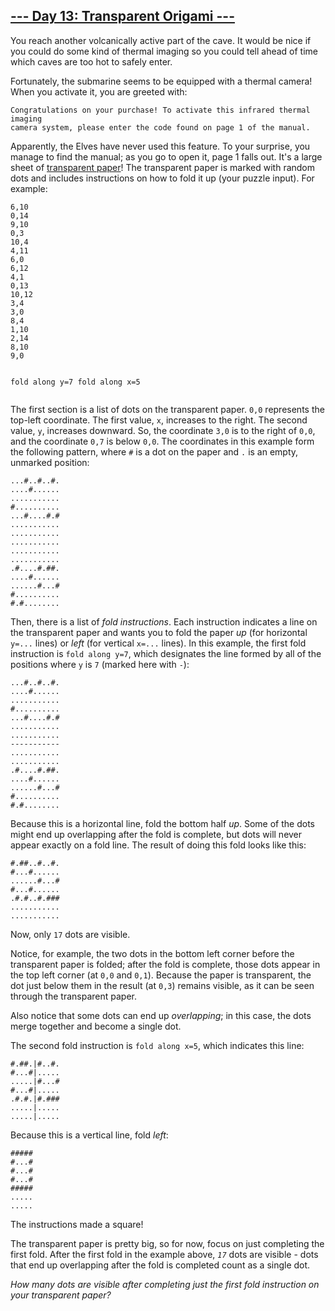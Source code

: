 <article class="day-desc"><h2><a href="https://adventofcode.com/2021/day/13">--- Day 13: Transparent Origami ---</a></h2><p>You reach another volcanically active part of the cave. It would be nice if you could do some kind of thermal imaging so you could tell ahead of time which caves are too hot to safely enter.</p>
<p>Fortunately, the submarine seems to be equipped with a thermal camera! When you activate it, you are greeted with:</p>
<pre><code>Congratulations on your purchase! To activate this infrared thermal imaging
camera system, please enter the code found on page 1 of the manual.
</code></pre>
<p>Apparently, the Elves have never used this feature. To your surprise, you manage to find the manual; as you go to open it, page 1 falls out. It's a large sheet of <a href="https://en.wikipedia.org/wiki/Transparency_(projection)" target="_blank">transparent paper</a>! The transparent paper is marked with random dots and includes instructions on how to fold it up (your puzzle input). For example:</p>
<pre><code>6,10
0,14
9,10
0,3
10,4
4,11
6,0
6,12
4,1
0,13
10,12
3,4
3,0
8,4
1,10
2,14
8,10
9,0

fold along y=7
fold along x=5
</code></pre>
<p>The first section is a list of dots on the transparent paper. <code>0,0</code> represents the top-left coordinate.  The first value, <code>x</code>, increases to the right.  The second value, <code>y</code>, increases downward.  So, the coordinate <code>3,0</code> is to the right of <code>0,0</code>, and the coordinate <code>0,7</code> is below <code>0,0</code>. The coordinates in this example form the following pattern, where <code>#</code> is a dot on the paper and <code>.</code> is an empty, unmarked position:</p>
<pre><code>...#..#..#.
....#......
...........
#..........
...#....#.#
...........
...........
...........
...........
...........
.#....#.##.
....#......
......#...#
#..........
#.#........
</code></pre>
<p>Then, there is a list of <em>fold instructions</em>. Each instruction indicates a line on the transparent paper and wants you to fold the paper <em>up</em> (for horizontal <code>y=...</code> lines) or <em>left</em> (for vertical <code>x=...</code> lines). In this example, the first fold instruction is <code>fold along y=7</code>, which designates the line formed by all of the positions where <code>y</code> is <code>7</code> (marked here with <code>-</code>):</p>
<pre><code>...#..#..#.
....#......
...........
#..........
...#....#.#
...........
...........
-----------
...........
...........
.#....#.##.
....#......
......#...#
#..........
#.#........
</code></pre>
<p>Because this is a horizontal line, fold the bottom half <em>up</em>. Some of the dots might end up overlapping after the fold is complete, but dots will never appear exactly on a fold line. The result of doing this fold looks like this:</p>
<pre><code>#.##..#..#.
#...#......
......#...#
#...#......
.#.#..#.###
...........
...........
</code></pre>
<p>Now, only <code>17</code> dots are visible.</p>
<p>Notice, for example, the two dots in the bottom left corner before the transparent paper is folded; after the fold is complete, those dots appear in the top left corner (at <code>0,0</code> and <code>0,1</code>). Because the paper is transparent, the dot just below them in the result (at <code>0,3</code>) remains visible, as it can be seen through the transparent paper.</p>
<p>Also notice that some dots can end up <em>overlapping</em>; in this case, the dots merge together and become a single dot.</p>
<p>The second fold instruction is <code>fold along x=5</code>, which indicates this line:</p>
<pre><code>#.##.|#..#.
#...#|.....
.....|#...#
#...#|.....
.#.#.|#.###
.....|.....
.....|.....
</code></pre>
<p>Because this is a vertical line, fold <em>left</em>:</p>
<pre><code>#####
#...#
#...#
#...#
#####
.....
.....
</code></pre>
<p>The instructions made a square!</p>
<p>The transparent paper is pretty big, so for now, focus on just completing the first fold. After the first fold in the example above, <code><em>17</em></code> dots are visible - dots that end up overlapping after the fold is completed count as a single dot.</p>
<p><em>How many dots are visible after completing just the first fold instruction on your transparent paper?</em></p>
</article>